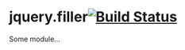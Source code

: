 # jquery.filler[![Build Status](https://secure.travis-ci.org/simonfan/jquery.filler.png?branch=master)](http://travis-ci.org/simonfan/jquery.filler)

Some module...
